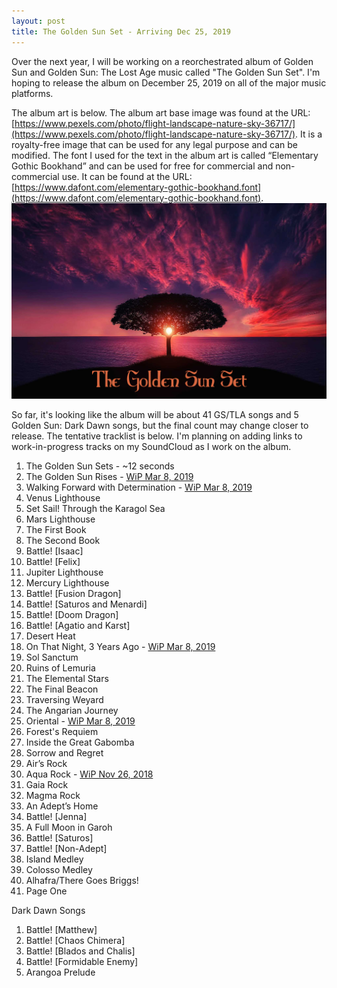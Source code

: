 ```yaml
---
layout: post
title: The Golden Sun Set - Arriving Dec 25, 2019
---
```


Over the next year, I will be working on a reorchestrated album of Golden Sun and Golden Sun: The Lost Age music called "The Golden Sun Set". I'm hoping to release the album on December 25, 2019 on all of the major music platforms. 

The album art is below. The album art base image was found at the URL: [https://www.pexels.com/photo/flight-landscape-nature-sky-36717/](https://www.pexels.com/photo/flight-landscape-nature-sky-36717/). It is a royalty-free image that can be used for any legal purpose and can be modified. The font I used for the text in the album art is called “Elementary Gothic Bookhand” and can be used for free for commercial and non-commercial use. It can be found at the URL: [https://www.dafont.com/elementary-gothic-bookhand.font](https://www.dafont.com/elementary-gothic-bookhand.font). 
<img src="/images/TheGoldenSunSet_Album_Art.jpg">

So far, it's looking like the album will be about 41 GS/TLA songs and 5 Golden Sun: Dark Dawn songs, but the final count may change closer to release. The tentative tracklist is below. I'm planning on adding links to work-in-progress tracks on my SoundCloud as I work on the album.

1.	The Golden Sun Sets - ~12 seconds
2.	The Golden Sun Rises - [WiP Mar 8, 2019](https://soundcloud.com/willpisani/the-golden-sun-rises-golden-sun-v01)
3.	Walking Forward with Determination - [WiP Mar 8, 2019](https://soundcloud.com/willpisani/walking-forward-with-determination-golden-sun-v01)
4.	Venus Lighthouse
5.	Set Sail! Through the Karagol Sea
6.	Mars Lighthouse
7.	The First Book
8.	The Second Book
9.	Battle! [Isaac]
10.	Battle! [Felix]
11.	Jupiter Lighthouse
12.	Mercury Lighthouse
13.	Battle! [Fusion Dragon]
14.	Battle! [Saturos and Menardi]
15.	Battle! [Doom Dragon]
16.	Battle! [Agatio and Karst]
17.	Desert Heat
18.	On That Night, 3 Years Ago - [WiP Mar 8, 2019](https://soundcloud.com/willpisani/on-that-night-3-years-ago-golden-sun-v-01)
19.	Sol Sanctum
20.	Ruins of Lemuria
21.	The Elemental Stars
22.	The Final Beacon
23.	Traversing Weyard
24.	The Angarian Journey
25.	Oriental - [WiP Mar 8, 2019](https://soundcloud.com/willpisani/oriental-golden-sun-v01)
26.	Forest's Requiem
27.	Inside the Great Gabomba
28.	Sorrow and Regret
29.	Air’s Rock
30.	Aqua Rock - [WiP Nov 26, 2018](https://soundcloud.com/willpisani/aqua-rock-v05-golden-sun)
31.	Gaia Rock
32.	Magma Rock
33.	An Adept’s Home
34.	Battle! [Jenna]
35.	A Full Moon in Garoh
36.	Battle! [Saturos]
37.	Battle! [Non-Adept]
38.	Island Medley
39.	Colosso Medley
40.	Alhafra/There Goes Briggs!
41.	Page One

Dark Dawn Songs
1.	Battle! [Matthew]
2.	Battle! [Chaos Chimera]
3.	Battle! [Blados and Chalis]
4.	Battle! [Formidable Enemy] 
5.	Arangoa Prelude
